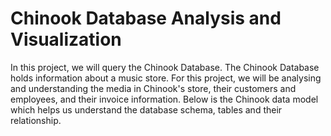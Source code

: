# Chinook Database Analysis and Visualization
 
 In this project, we will query the Chinook Database. The Chinook Database holds information about a music store. For this project, we will be analysing and understanding the media in Chinook's store, their customers and employees, and their invoice information. Below is the Chinook data model which helps us understand the database schema, tables and their relationship.
 
